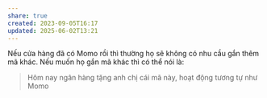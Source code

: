 ```yaml
---
share: true
created: 2023-09-05T16:17
updated: 2025-06-02T13:21
---
```

Nếu cửa hàng đã có Momo rồi thì thường họ sẽ không có nhu cầu gắn thêm mã khác. Nếu muốn họ gắn mã khác thì có thể nói là:
> Hôm nay ngân hàng tặng anh chị cái mã này, hoạt động tương tự như Momo
